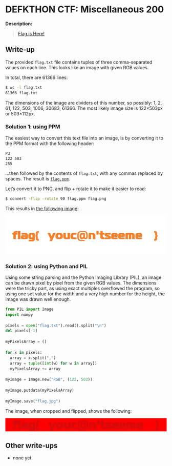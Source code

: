 # DEFKTHON CTF: Miscellaneous 200

**Description:**

> [Flag is Here!](flag.txt)

## Write-up

The provided `flag.txt` file contains tuples of three comma-separated values on each line. This looks like an image with given RGB values.

In total, there are 61366 lines:

```bash
$ wc -l flag.txt
61366 flag.txt
```

The dimensions of the image are dividers of this number, so possibly: 1, 2, 61, 122, 503, 1006, 30683, 61366. The most likely image size is 122×503px or 503×112px.

### Solution 1: using PPM

The easiest way to convert this text file into an image, is by converting it to the PPM format with the following header:

```ppm
P3
122 503
255
```

…then followed by the contents of `flag.txt`, with any commas replaced by spaces. The result is [`flag.ppm`](flag.ppm).

Let’s convert it to PNG, and flip + rotate it to make it easier to read:

```bash
$ convert -flip -rotate 90 flag.ppm flag.png
```

This results in [the following image](flag.png):

![flag{ youc@n'tseeme }](flag.png)

### Solution 2: using Python and PIL

Using some string parsing and the Python Imaging Library (PIL), an image can be drawn pixel by pixel from the given RGB values.  The dimensions were the tricky part, as using exact multiples overflowed the program, so using one set value for the width and a very high number for the height, the image was drawn well enough.

```python
from PIL import Image
import numpy

pixels = open("flag.txt").read().split("\n")
del pixels[-1]

myPixelsArray = ()

for x in pixels:
  array = x.split(",")
  array = tuple([int(w) for w in array])
  myPixelsArray += array

myImage = Image.new("RGB", (122, 503))

myImage.putdata(myPixelsArray)

myImage.save("flag.jpg")
```

The image, when cropped and flipped, shows the following:

![flag{ youc@n'tseeme }](flag.jpg)

## Other write-ups

* none yet
